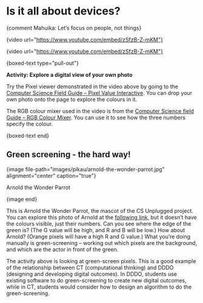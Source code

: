 # Is it all about devices?

{comment Mahuika: Let’s focus on people, not things}

{video url="https://www.youtube.com/embed/zSfzB-Z-mKM"}

{video url="https://www.youtube.com/embed/zSfzB-Z-mKM"}

{boxed-text type="pull-out"}

**Activity: Explore a digital view of your own photo**

Try the Pixel viewer demonstrated in the video above by going to the [Computer Science Field Guide – Pixel Value Interactive](http://csfieldguide.org.nz/en/interactives/pixel-viewer/index.html).
You can drop your own photo onto the page to explore the colours in it.

The RGB colour mixer used in the video is from the [Computer Science field Guide – RGB Colour Mixer](http://www.csfieldguide.org.nz/en/interactives/rgb-mixer/index.html).
You can use it to see how the three numbers specify the colour.

{boxed-text end}

## Green screening - the hard way!

{image file-path="images/pikau/arnold-the-wonder-parrot.jpg" alignment="center" caption="true"}

Arnold the Wonder Parrot

{image end}

This is Arnold the Wonder Parrot, the mascot of the CS Unplugged project.
You can explore this photo of Arnold at the [following link](http://csfieldguide.org.nz/en/interactives/pixel-viewer/index.html?hide-menu&no-pixel-fill&image=arnold.jpg), but it doesn’t have the colours visible, just their numbers.
Can you see where the edge of the green is?
(The G value will be high, and R and B will be low.)
How about Arnold?
(Orange pixels will have a high R and G value.)
What you’re doing manually is green-screening – working out which pixels are the background, and which are the actor in front of the green.

The activity above is looking at green-screen pixels.
This is a good example of the relationship between CT (computational thinking) and DDDO (designing and developing digital outcomes).
In DDDO, students use existing software to do green-screening to create new digital outcomes, while in CT, students would consider how to design an algorithm to do the green-screening.
